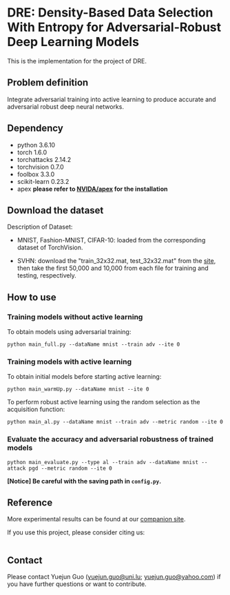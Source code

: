 # DRE: Density-Based Data Selection With Entropy for Adversarial-Robust Deep Learning Models

This is the implementation for the project of DRE.

## Problem definition

Integrate adversarial training into active learning to produce accurate and adversarial robust deep neural networks. 

## Dependency

- python 3.6.10
- torch 1.6.0
- torchattacks 2.14.2
- torchvision 0.7.0
- foolbox 3.3.0
- scikit-learn 0.23.2
- apex **please refer to [NVIDA/apex](https://github.com/NVIDIA/apex.git) for the installation**

## Download the dataset

Description of Dataset: 

- MNIST, Fashion-MNIST, CIFAR-10: loaded from the corresponding dataset of TorchVision. 

- SVHN: download the "train_32x32.mat, test_32x32.mat" from the [site](http://ufldl.stanford.edu/housenumbers/), then take the first 50,000 and 10,000 from each file for training and testing, respectively.

## How to use

### Training models without active learning
To obtain models using adversarial training:

```
python main_full.py --dataName mnist --train adv --ite 0 
```

### Training models with active learning

To obtain initial models before starting active learning:

```
python main_warmUp.py --dataName mnist --ite 0
```

To perform robust active learning using the random selection as the acquisition function:

```
python main_al.py --dataName mnist --train adv --metric random --ite 0
```

### Evaluate the accuracy and adversarial robustness of trained models

```
python main_evaluate.py --type al --train adv --dataName mnist --attack pgd --metric random --ite 0
```

**[Notice] Be careful with the saving path in `config.py`.**

## Reference
More experimental results can be found at our [companion site](https://sites.google.com/view/robust-al/home).

If you use this project, please consider citing us:
<pre><code></code></pre>

## Contact
Please contact Yuejun Guo (yuejun.guo@uni.lu; yuejun.guo@yahoo.com) if you have further questions or want to contribute.

